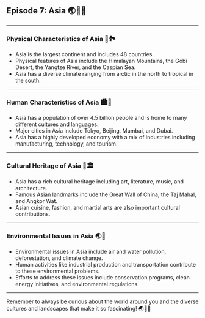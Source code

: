 ## Episode 7: Asia 🌏🏯🐘
---

### Physical Characteristics of Asia 🗻🏞️

- Asia is the largest continent and includes 48 countries.
- Physical features of Asia include the Himalayan Mountains, the Gobi Desert, the Yangtze River, and the Caspian Sea.
- Asia has a diverse climate ranging from arctic in the north to tropical in the south.

---

### Human Characteristics of Asia 🏙️👥

- Asia has a population of over 4.5 billion people and is home to many different cultures and languages.
- Major cities in Asia include Tokyo, Beijing, Mumbai, and Dubai.
- Asia has a highly developed economy with a mix of industries including manufacturing, technology, and tourism.

---

### Cultural Heritage of Asia 🎨🏛️

- Asia has a rich cultural heritage including art, literature, music, and architecture.
- Famous Asian landmarks include the Great Wall of China, the Taj Mahal, and Angkor Wat.
- Asian cuisine, fashion, and martial arts are also important cultural contributions.

---

### Environmental Issues in Asia 🌏🚯

- Environmental issues in Asia include air and water pollution, deforestation, and climate change.
- Human activities like industrial production and transportation contribute to these environmental problems.
- Efforts to address these issues include conservation programs, clean energy initiatives, and environmental regulations.

---

Remember to always be curious about the world around you and the diverse cultures and landscapes that make it so fascinating! 🌏🏯🐘
